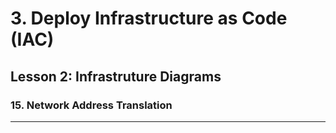 # 3. Deploy Infrastructure as Code (IAC)

## Lesson 2: Infrastruture Diagrams


### 15. Network Address Translation

___


